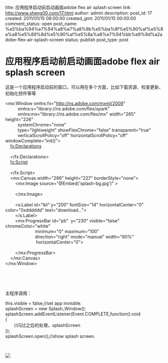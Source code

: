 title: 应用程序启动前启动画面adobe flex air splash screen
link: http://www.sheng00.com/17.html
author: admin
description: 
post_id: 17
created: 2011/01/15 08:00:00
created_gmt: 2011/01/15 00:00:00
comment_status: open
post_name: %e5%ba%94%e7%94%a8%e7%a8%8b%e5%ba%8f%e5%90%af%e5%8a%a8%e5%89%8d%e5%90%af%e5%8a%a8%e7%94%bb%e9%9d%a2adobe-flex-air-splash-screen
status: publish
post_type: post

# 应用程序启动前启动画面adobe flex air splash screen

这是一个应用程序启动前的窗口，可以用在多个方面，比如下载资源、检查更新、初始化控件等等

<?xml version="1.0" encoding="utf-8"?>  
<mx:Window xmlns:fx="http://ns.adobe.com/mxml/2009"   
          xmlns:s="library://ns.adobe.com/flex/spark"   
          xmlns:mx="library://ns.adobe.com/flex/mx" width="265" height="226"  
          systemChrome="none"  
          type="lightweight" showFlexChrome="false" transparent="true"   
          verticalScrollPolicy="off" horizontalScrollPolicy="off" windowComplete="init()">  
    <fx:Declarations>  
        <!-- Place non-visual elements (e.g., services, value objects) here -->  
    </fx:Declarations>  
    <fx:Script>  
        <![CDATA[  
            private function init():void  
            {  
                this.nativeWindow.x = Screen.mainScreen.visibleBounds.width/2 - this.width/2;  
                this.nativeWindow.y = Screen.mainScreen.visibleBounds.height/2 - this.height/2;  
                this.nativeWindow.visible = true;  
                 
                this.dispatchEvent(new Event(Event.COMPLETE));  
                var timer:Timer = new Timer(500,10);  
                timer.addEventListener(TimerEvent.TIMER,onTimer);  
                timer.start();  
            }   
              
            private function onTimer(e:TimerEvent):void  
            {  
                if(lbl.text.length<15)  
                    lbl.text += ".";  
                else  
                    lbl.text = "download";  
            }  
              
            public function showProgress(str:String,num:int):void  
            {  
                if(!pb.visible)  
                    pb.visible = true;  
                pb.label = str;  
                pb.setProgress(num,100);  
            }  
        ]]>  
    </fx:Script>  
    <mx:Canvas width="266" height="227" borderStyle="none">  
        <mx:Image source="@Embed('splash-bg.jpg')" >  
              
        </mx:Image>  
        
        <s:Label id="lbl" y="200" fontSize="14" horizontalCenter="0" color="0xdddddd" text="download...">  
        </s:Label>  
        <mx:ProgressBar id="pb"  y="230" visible="false" chromeColor="white"  
                        minimum="0" maximum="100"  
                        direction="right" mode="manual" width="80%"   
                         horizontalCenter="0">  
              
        </mx:ProgressBar>  
    </mx:Canvas>  
</mx:Window>

 

 

主程序调用：

this.visible = false;//set app invisible.  
splashScreen = new Splash_Window();  
splashScreen.addEventListener(Event.COMPLETE,function():void  
{  
       //闪过之后的处理，splashScreen  
});  
splashScreen.open();//show splash screen.

 

![](/wp-content/uploads/2013/06/4eb0_6f51e2fd4e75c514d7887d03.jpg)